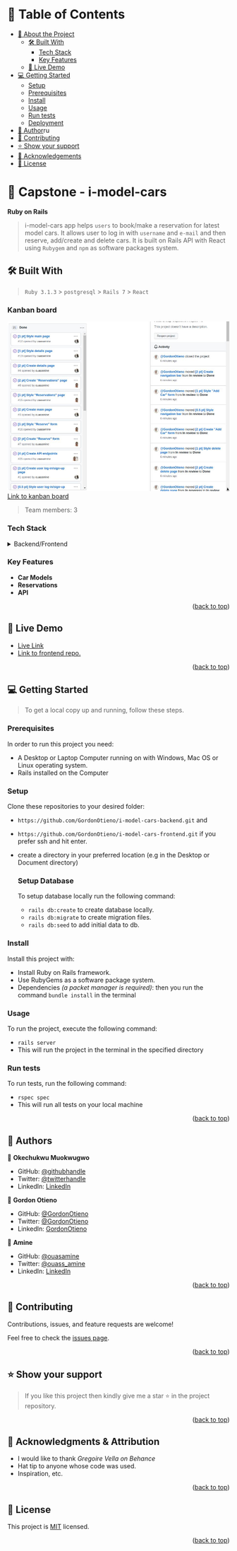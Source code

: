 <!-- TABLE OF CONTENTS -->

# 📗 Table of Contents

- [📖 About the Project](#about-project)
  - [🛠 Built With](#built-with)
    - [Tech Stack](#tech-stack)
    - [Key Features](#key-features)
  - [🚀 Live Demo](#live-demo)
- [💻 Getting Started](#getting-started)
  - [Setup](#setup)
  - [Prerequisites](#prerequisites)
  - [Install](#install)
  - [Usage](#usage)
  - [Run tests](#run-tests)
  - [Deployment](#triangular_flag_on_post-deployment)
- [👥 Author](#author)ru
- [🤝 Contributing](#contributing)
- [⭐️ Show your support](#support)
- [🙏 Acknowledgements](#acknowledgements)
- [📝 License](#license)

<!-- PROJECT DESCRIPTION -->

# 📖 Capstone - i-model-cars <a name="about-project"></a>

**Ruby on Rails**

> i-model-cars app helps `users` to book/make a reservation for latest model cars. It allows user to log in with `username` and `e-mail` and then reserve, add/create and delete cars. It is built on Rails API with React using `Rubygem` and `npm` as software packages system.

## 🛠 Built With <a name="built-with"></a>

> `Ruby 3.1.3` > `postgresql` > `Rails 7` > `React`

### Kanban board
![Kanban board](./kanban.jpg)
[Link to kanban board](https://github.com/GordonOtieno/i-model-cars-backend/projects/1#column-19368376)
> Team members: 3

### Tech Stack <a name="tech-stack"></a>
<details>
<summary>Backend/Frontend</summary>
  <ul>
    <li><a href="https://www.rubyonrails.org/">Rails</a></li>
    <li><a href="https://www.react.org/">Rails</a></li>
  </ul>
</details>

<!-- Features -->

### Key Features <a name="key-features"></a>

- **Car Models**
- **Reservations**
- **API**


<p align="right">(<a href="#readme-top">back to top</a>)</p>

<!-- LIVE DEMO -->

## 🚀 Live Demo <a name="live-demo"></a>

- [Live Link](https://i-model-cars.onrender.com/api/v1)
- [Link to frontend repo.](https://github.com/GordonOtieno/i-model-cars-frontend)

<p align="right">(<a href="#readme-top">back to top</a>)</p>

<!-- GETTING STARTED -->

## 💻 Getting Started <a name="getting-started"></a>

> To get a local copy up and running, follow these steps.

### Prerequisites

In order to run this project you need:

- A Desktop or Laptop Computer running on with Windows, Mac OS or Linux operating system.
- Rails installed on the Computer

### Setup

Clone these repositories to your desired folder:

- `https://github.com/GordonOtieno/i-model-cars-backend.git` and 
- `https://github.com/GordonOtieno/i-model-cars-frontend.git` if you prefer ssh and hit enter.
- create a directory in your preferred location (e.g in the Desktop or Document directory)

  ### Setup Database

  To setup database locally run the following command:

  - `rails db:create` to create database locally.
  - `rails db:migrate` to create migration files.
  - `rails db:seed` to add initial data to db.

### Install

Install this project with:

- Install Ruby on Rails framework.
- Use RubyGems as a software package system.
- Dependencies _(a packet manager is required)_: then you run the command `bundle install` in the terminal


### Usage

To run the project, execute the following command:

- `rails server`
- This will run the project in the terminal in the specified directory

### Run tests

To run tests, run the following command:

- `rspec spec`
- This will run all tests on your local machine

<p align="right">(<a href="#readme-top">back to top</a>)</p>

<!-- AUTHORS -->

## 👥 Authors <a name="author"></a>

👤 **Okechukwu Muokwugwo**

- GitHub: [@githubhandle](https://github.com/Okechukwu-muokwugwo)
- Twitter: [@twitterhandle](https://twitter.com/excel4eva)
- LinkedIn: [LinkedIn](LinkedIn.com/in/okeimuokwugwo)

👤 **Gordon Otieno**

- GitHub: [@GordonOtieno](https://github.com/GordonOtieno)
- Twitter: [@GordonOtieno](https://twitter.com/GordonO34459259/twitterhandle)
- LinkedIn: [GordonOtieno](https://www.linkedin.com/in/gordonotieno/)

👤 **Amine**

- GitHub: [@ouasamine](https://github.com/ouasamine)
- Twitter: [@ouass_amine](https://twitter.com/ouass_amine)
- LinkedIn: [LinkedIn](https://www.linkedin.com/in/amine-ouassef)


<p align="right">(<a href="#readme-top">back to top</a>)</p>


<!-- CONTRIBUTING -->

## 🤝 Contributing <a name="contributing"></a>

Contributions, issues, and feature requests are welcome!

Feel free to check the [issues page](../../issues/).

<p align="right">(<a href="#readme-top">back to top</a>)</p>

<!-- SUPPORT -->

## ⭐️ Show your support <a name="support"></a>

> If you like this project then kindly give me a star ⭐️ in the project repository.

<p align="right">(<a href="#readme-top">back to top</a>)</p>

<!-- ACKNOWLEDGEMENTS -->

## 🙏 Acknowledgments & Attribution <a name="acknowledgements"></a>

- I would like to thank *Gregoire Vella on Behance*
- Hat tip to anyone whose code was used.
- Inspiration, etc.

<p align="right">(<a href="#readme-top">back to top</a>)</p>

<!-- LICENSE -->

## 📝 License <a name="license"></a>

This project is [MIT](./MIT.md) licensed.

<p align="right">(<a href="#readme-top">back to top</a>)</p>